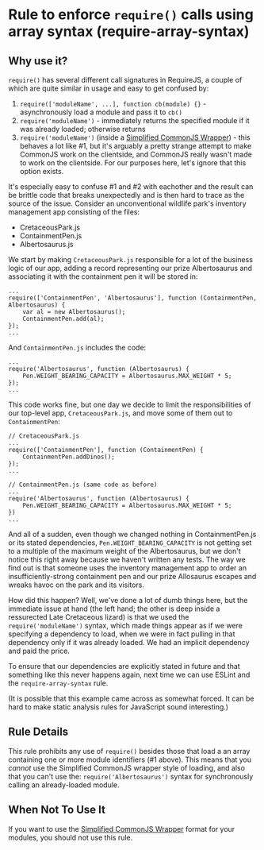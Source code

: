 # Rule to enforce `require()` calls using array syntax (require-array-syntax)

## Why use it?

`require()` has several different call signatures in RequireJS, a couple of which are quite similar in usage and easy to get confused by:

1. `require(['moduleName', ...], function cb(module) {}` - asynchronously load a module and pass it to `cb()`
2. `require('moduleName')` - immediately returns the specified module if it was already loaded; otherwise returns
3. `require('moduleName')` (inside a <a href="http://requirejs.org/docs/api.html#cjsmodule">Simplified CommonJS Wrapper</a>) - this behaves a lot like #1, but it's arguably a pretty strange attempt to make CommonJS work on the clientside, and CommonJS really wasn't made to work on the clientside. For our purposes here, let's ignore that this option exists.

It's especially easy to confuse #1 and #2 with eachother and the result can be brittle code that breaks unexpectedly and is then hard to trace as the source of the issue. Consider an unconventional wildlife park's inventory management app consisting of the files:

 * CretaceousPark.js
 * ContainmentPen.js
 * Albertosaurus.js

We start by making `CretaceousPark.js` responsible for a lot of the business logic of our app, adding a record representing our prize Albertosaurus and associating it with the containment pen it will be stored in:

```
...
require(['ContainmentPen', 'Albertosaurus'], function (ContainmentPen, Albertosaurus) {
    var al = new Albertosaurus();
    ContainmentPen.add(al);
});
...
```

And `ContainmentPen.js` includes the code:

```
...
require('Albertosaurus', function (Albertosaurus) {
    Pen.WEIGHT_BEARING_CAPACITY = Albertosaurus.MAX_WEIGHT * 5;
});
...
```

This code works fine, but one day we decide to limit the responsibilities of our top-level app, `CretaceousPark.js`, and move some of them out to `ContainmentPen`:

```
// CretaceousPark.js
...
require(['ContainmentPen'], function (ContainmentPen) {
    ContainmentPen.addDinos();
});
...
```
```
// ContainmentPen.js (same code as before)
...
require('Albertosaurus', function (Albertosaurus) {
    Pen.WEIGHT_BEARING_CAPACITY = Albertosaurus.MAX_WEIGHT * 5;
})
...
```

And all of a sudden, even though we changed nothing in ContainmentPen.js or its stated dependencies, `Pen.WEIGHT_BEARING_CAPACITY` is not getting set to a multiple of the maximum weight of the Albertosaurus, but we don't notice this right away because we haven't written any tests. The way we find out is that someone uses the inventory management app to order an insufficiently-strong containment pen and our prize Allosaurus escapes and wreaks havoc on the park and its visitors.

How did this happen? Well, we've done a lot of dumb things here, but the immediate issue at hand (the left hand; the other is deep inside a ressurected Late Cretaceous lizard) is that we used the `require('moduleName')` syntax, which made things appear as if we were specifying a dependency to load, when we were in fact pulling in that dependency only if it was already loaded. We had an implicit dependency and paid the price.

To ensure that our dependencies are explicitly stated in future and that something like this never happens again, next time we can use ESLint and the `require-array-syntax` rule.

(It is possible that this example came across as somewhat forced. It can be hard to make static analysis rules for JavaScript sound interesting.)

## Rule Details

This rule prohibits any use of `require()` besides those that load a an array containing one or more module identifiers (#1 above). This means that you *cannot* use the Simplified CommonJS wrapper style of loading, and also that you can't use the: `require('Albertosaurus')` syntax for synchronously calling an already-loaded module.

## When Not To Use It

If you want to use the <a href="http://requirejs.org/docs/api.html#cjsmodule">Simplified CommonJS Wrapper</a> format for your modules, you should not use this rule.
